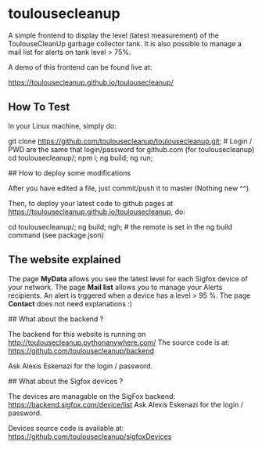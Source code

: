 # toulousecleanup

A simple frontend to display the level (latest measurement) of the ToulouseCleanUp garbage collector tank.
It is also possible to manage a mail list for alerts on tank level > 75%.

A demo of this frontend can be found live at:

https://toulousecleanup.github.io/toulousecleanup/

## How To Test

In your Linux machine, simply do:

git clone https://github.com/toulousecleanup/toulousecleanup.git;     # Login / PWD are the same that login/password for github.com (for toulousecleanup)
cd toulousecleanup/;
npm i;
ng build;
ng run;

## How to deploy some modifications

After you have edited a file, just commit/push it to master (Nothing new ^^).

Then, to deploy your latest code to github pages at https://toulousecleanup.github.io/toulousecleanup, do:

cd toulousecleanup/;
ng build;
ngh; # the remote is set in the ng build command (see package.json)

## The website explained

The page **MyData** allows you see the latest level for each Sigfox device of your network.
The page **Mail list** allows you to manage your Alerts recipients. An alert is trggered when a device has a level > 95 %.
The page **Contact** does not need explanations :)

## What about the backend ?

The backend for this website is running on http://toulousecleanup.pythonanywhere.com/
The source code is at: https://github.com/toulousecleanup/backend

Ask Alexis Eskenazi for the login / password.

## What about the Sigfox devices ?

The devices are managable on the SigFox backend: https://backend.sigfox.com/device/list
Ask Alexis Eskenazi for the login / password.

Devices source code is available at: https://github.com/toulousecleanup/sigfoxDevices
